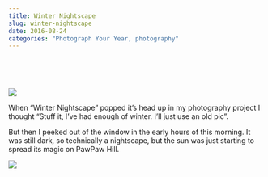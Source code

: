 ```yaml
---
title: Winter Nightscape
slug: winter-nightscape
date: 2016-08-24
categories: "Photograph Your Year, photography"
---
```


<p> </p>
<p> </p>
<p><img src="https://res.cloudinary.com/dy6grlu8z/image/upload/v1558841809/qe2f5n1slld2ucaovscp.jpg"/></p>
<p>When “Winter Nightscape” popped it’s head up in my photography project I thought “Stuff it, I’ve had enough of winter. I’ll just use an old pic”.</p>
<p>But then I peeked out of the window in the early hours of this morning. It was still dark, so technically a nightscape, but the sun was just starting to spread its magic on PawPaw Hill.</p>
<p><img src="https://res.cloudinary.com/dy6grlu8z/image/upload/v1558841810/g4qfnrlxekz4p0afirjh.jpg"/></p>
<p> </p>


